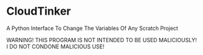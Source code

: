 # CloudTinker
A Python Interface To Change The Variables Of Any Scratch Project

WARNING! THIS PROGRAM IS NOT INTENDED TO BE USED MALICIOUSLY! I DO NOT CONDONE MALICIOUS USE!
